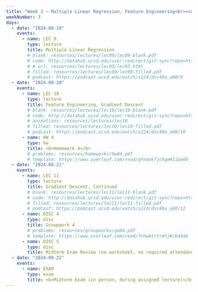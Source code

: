 ```yaml
---
title: "Week 3 – Multiple Linear Regression, Feature Engineering<br><small>📘 Read <a href='resources/notes/notes_chapter_1.pdf#page=16'>Note 1, Pages 16-17</a>. Optionally, see <a href='https://sboyles.github.io/teaching/ce377k/convexity.pdf'>these notes on convexity</a>.</small>"
weekNumber: 3
days:
  - date: "2024-08-19"
    events:
      - name: LEC 9
        type: lecture
        title: Multiple Linear Regression
        # blank: resources/lectures/lec09/lec09-blank.pdf
        # code: http://datahub.ucsd.edu/user-redirect/git-sync?repo=https://github.com/dsc-courses/dsc40a-2024-su-ii&subPath=lectures/lec09/lec09-code.ipynb
        # # url: resources/lectures/lec03/lec03.html
        # filled: resources/lectures/lec09/lec09-filled.pdf
        # podcast: https://podcast.ucsd.edu/watch/s224/dsc40a_a00/9
  - date: "2024-08-20"
    events:
      - name: LEC 10
        type: lecture
        title: Feature Engineering, Gradient Descent
        # blank: resources/lectures/lec10/lec10-blank.pdf
        # code: http://datahub.ucsd.edu/user-redirect/git-sync?repo=https://github.com/dsc-courses/dsc40a-2024-su-ii&subPath=lectures/lec10/lec10-code.ipynb
        # animations: resources/lectures/lec10
        # filled: resources/lectures/lec10/lec10-filled.pdf
        # podcast: https://podcast.ucsd.edu/watch/s224/dsc40a_a00/10
      - name: HW 4
        type: hw
        title: <b>Homework 4</b>
        # problems: resources/homeworks/hw04.pdf
        # template: https://www.overleaf.com/read/qfndvkfjchqm#11ae69
  - date: "2024-08-21"
    events:
      - name: LEC 11
        type: lecture
        title: Gradient Descent, Continued
        # blank: resources/lectures/lec11/lec11-blank.pdf
        # code: http://datahub.ucsd.edu/user-redirect/git-sync?repo=https://github.com/dsc-courses/dsc40a-2024-su-ii&subPath=lectures/lec11/lec11-code.ipynb
        # filled: resources/lectures/lec11/lec11-filled.pdf
        # podcast: https://podcast.ucsd.edu/watch/s224/dsc40a_a00/12
      - name: DISC 4
        type: disc
        title: Groupwork 4
        # problems: resources/groupworks/gw04.pdf
        # template: https://www.overleaf.com/read/fnhwmtrtrmhj#cbd4a6
      - name: DISC 5
        type: disc
        title: Midterm Exam Review (no worksheet, no required attendance)
  - date: "2024-08-22"
    events:
      - name: EXAM
        type: exam
        title: <b>Midterm Exam (in person, during assigned lecture)</b>
---
```

